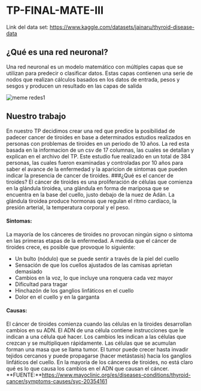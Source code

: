 # TP-FINAL-MATE-III

Link del data set: https://www.kaggle.com/datasets/jainaru/thyroid-disease-data

## ¿Qué es una red neuronal?
Una red neuronal es un modelo matemático con múltiples capas que se utilizan para predecir o clasificar datos. Estas capas contienen una serie de nodos que realizan cálculos basados en los datos de entrada, pesos y sesgos y producen un resultado en las capas de salida

![meme redes1](https://github.com/DawnHarper/TP-FINAL-MATE-III/assets/113646082/34042e9a-000f-4bc8-a564-81729b638412)


## Nuestro trabajo
En nuestro TP decidimos crear una red que predice la posibilidad de padecer cancer de tiroides en base a determinados estudios realizados en personas con problemas de tiroides en un periodo de 10 años. La red esta basada en la informacion de un csv de 17 columnas, las cuales se detallan y explican en el archivo del TP. Este estudio fue realizado en un total de 384 personas, las cuales fueron examinadas y controladas por 10 años para saber el avance de la enfermedad y la aparicion de sintomas que pueden indicar la presencia de cancer de tiroides. 
###¿Qué es el cancer de tiroides?
El cáncer de tiroides es una proliferación de células que comienza en la glándula tiroidea, una glándula en forma de mariposa que se encuentra en la base del cuello, justo debajo de la nuez de Adán. La glándula tiroidea produce hormonas que regulan el ritmo cardíaco, la presión arterial, la temperatura corporal y el peso.
#### Sintomas:
La mayoría de los cánceres de tiroides no provocan ningún signo o síntoma en las primeras etapas de la enfermedad. A medida que el cáncer de tiroides crece, es posible que provoque lo siguiente:
- Un bulto (nódulo) que se puede sentir a través de la piel del cuello
- Sensación de que los cuellos ajustados de las camisas aprietan demasiado
- Cambios en la voz, lo que incluye una ronquera cada vez mayor
- Dificultad para tragar
- Hinchazón de los ganglios linfáticos en el cuello
- Dolor en el cuello y en la garganta
#### Causas:
El cáncer de tiroides comienza cuando las células en la tiroides desarrollan cambios en su ADN. El ADN de una célula contiene instrucciones que le indican a una célula qué hacer. Los cambios les indican a las células que crezcan y se multipliquen rápidamente.  Las células que se acumulan forman una masa que se llama tumor.
El tumor puede crecer hasta invadir tejidos cercanos y puede propagarse (hacer metástasis) hacia los ganglios linfáticos del cuello. 
En la mayoría de los cánceres de tiroides, no está claro qué es lo que causa los cambios en el ADN que causan el cáncer.
**FUENTE:**https://www.mayoclinic.org/es/diseases-conditions/thyroid-cancer/symptoms-causes/syc-20354161
